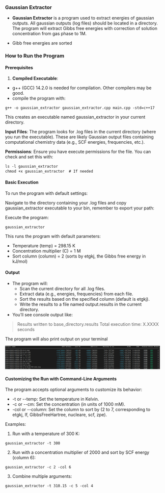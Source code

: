 ### **Gaussian Extractor**

* **Gaussian Extractor** is a program used to extract energies of gaussian outputs. All gaussian outputs (log files) should be located in a directory. The program will extract Gibbs free energies with correction of solution concentration from gas phase to 1M.

* Gibb free energies are sorted

### How to Run the Program

#### Prerequisites

1. **Compiled Executable**: 
 * g++ (GCC) 14.2.0 is needed for compilation. Other compilers may be good.
 * compile the program with:

```
g++ -o gaussian_extractor gaussian_extractor.cpp main.cpp -std=c++17
```

This creates an executable named gaussian_extractor in your current directory.

**Input Files**: The program looks for .log files in the current directory (where you run the executable). These are likely Gaussian output files containing computational chemistry data (e.g., SCF energies, frequencies, etc.).

**Permissions**: Ensure you have execute permissions for the file. You can check and set this with:

```
ls -l gaussian_extractor
chmod +x gaussian_extractor  # If needed
```

#### Basic Execution

To run the program with default settings:

Navigate to the directory containing your .log files and copy gaussian_extractor executable to your bin, remember to export your path:

Execute the program:

```
gaussian_extractor
```

This runs the program with default parameters:

- Temperature (temp) = 298.15 K
- Concentration multiplier (C) = 1 M
- Sort column (column) = 2 (sorts by etgkj, the Gibbs free energy in kJ/mol)

#### Output

- The program will:
  - Scan the current directory for all .log files.
  - Extract data (e.g., energies, frequencies) from each file.
  - Sort the results based on the specified column (default is etgkj).
  - Write the results to a file named output.results in the current directory.
- You’ll see console output like:

> Results written to base_directory.results
> Total execution time: X.XXXX seconds

The program will also print output on your terminal

![results](results.png)

#### Customizing the Run with Command-Line Arguments

The program accepts optional arguments to customize its behavior:

- -t or --temp: Set the temperature in Kelvin.
- -c or --cm: Set the concentration  (in units of 1000 mM).
- -col or --column: Set the column to sort by (2 to 7, corresponding to etgkj, lf, GibbsFreeHartree, nucleare, scf, zpe).

Examples:

1. Run with a temperature of 300 K:

```
gaussian_extractor -t 300
```

2. Run with a concentration multiplier of 2000 and sort by SCF energy (column 6):

```
gaussian_extractor -c 2 -col 6
```

3. Combine multiple arguments:

```
gaussian_extractor -t 310.15 -c 5 -col 4
```





   
